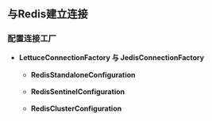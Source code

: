 ## 与Redis建立连接
### 配置连接工厂
* **LettuceConnectionFactory 与 JedisConnectionFactory** <br></br>
  * **RedisStandaloneConfiguration** <br></br>
  * **RedisSentinelConfiguration** <br></br>
  * **RedisClusterConfiguration**

